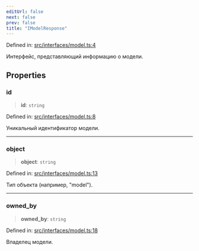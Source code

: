 ```yaml
---
editUrl: false
next: false
prev: false
title: "IModelResponse"
---
```


Defined in: [src/interfaces/model.ts:4](https://github.com/zloishavrin/gigachat-node/blob/7491b5f2c8bdeb790f9ee24140ed373709f8275c/src/interfaces/model.ts#L4)

Интерфейс, представляющий информацию о модели.

## Properties

### id

> **id**: `string`

Defined in: [src/interfaces/model.ts:8](https://github.com/zloishavrin/gigachat-node/blob/7491b5f2c8bdeb790f9ee24140ed373709f8275c/src/interfaces/model.ts#L8)

Уникальный идентификатор модели.

***

### object

> **object**: `string`

Defined in: [src/interfaces/model.ts:13](https://github.com/zloishavrin/gigachat-node/blob/7491b5f2c8bdeb790f9ee24140ed373709f8275c/src/interfaces/model.ts#L13)

Тип объекта (например, "model").

***

### owned\_by

> **owned\_by**: `string`

Defined in: [src/interfaces/model.ts:18](https://github.com/zloishavrin/gigachat-node/blob/7491b5f2c8bdeb790f9ee24140ed373709f8275c/src/interfaces/model.ts#L18)

Владелец модели.
